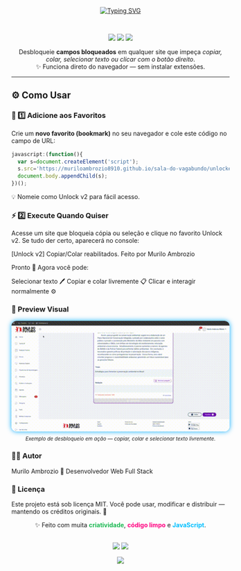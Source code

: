 <!-- ======================================== -->
<!-- 🔥 UNLOCK V2 - README by Murilo Ambrozio -->
<!-- ======================================== -->

<div align="center">

<a href="https://git.io/typing-svg"><img src="https://readme-typing-svg.demolab.com?font=Fira+Code&pause=1000&width=435&lines=Unlocker+V2;S%C3%B3+Executar%2C+Copiar+e+Colar!;Feito+com+%F0%9F%92%99+por+Murilo+Ambrozio" alt="Typing SVG" /></a>

<br>

<p align="center">
  <img src="https://img.shields.io/badge/Versão-2.0-blue?style=for-the-badge">
  <img src="https://img.shields.io/badge/Autor-Murilo%20Ambrozio-success?style=for-the-badge">
  <img src="https://img.shields.io/badge/Licença-MIT-orange?style=for-the-badge">
</p>

<p>
  Desbloqueie <strong>campos bloqueados</strong> em qualquer site que impeça <em>copiar, colar, selecionar texto ou clicar com o botão direito</em>.<br>
  ✨ Funciona direto do navegador — sem instalar extensões.
</p>

---

</div>

## ⚙️ Como Usar

### 🩵 1️⃣ Adicione aos Favoritos

Crie um **novo favorito (bookmark)** no seu navegador e cole este código no campo de URL:

```js
javascript:(function(){
  var s=document.createElement('script');
  s.src='https://muriloambrozio8910.github.io/sala-do-vagabundo/unlocker-v2.js';
  document.body.appendChild(s);
})();
```

💡 Nomeie como Unlock v2 para fácil acesso.

### ⚡ 2️⃣ Execute Quando Quiser

Acesse um site que bloqueia cópia ou seleção e clique no favorito Unlock v2.
Se tudo der certo, aparecerá no console:

[Unlock v2] Copiar/Colar reabilitados. Feito por Murilo Ambrozio

Pronto 🎯 Agora você pode:

Selecionar texto 🖊️
Copiar e colar livremente 📋
Clicar e interagir normalmente ⚙️

### 🧠 Preview Visual
<div align="center"> <img src="https://raw.githubusercontent.com/MuriloAmbrozio8910/sala-do-vagabundo/refs/heads/main/assets/demo.gif" alt="Unlock v2 Preview" width="600" style="border-radius:12px; box-shadow:0 0 12px #00aaff;"> <br> <sub><i>Exemplo de desbloqueio em ação — copiar, colar e selecionar texto livremente.</i></sub> </div>

### 🧑‍💻 Autor

Murilo Ambrozio
💼 Desenvolvedor Web Full Stack

### 🪪 Licença

Este projeto está sob licença MIT.
Você pode usar, modificar e distribuir — mantendo os créditos originais. 🙌

<div align="center">

✨ Feito com muita <strong style="color:#1DB954;">criatividade</strong>, <strong style="color:#ff0080;">código limpo</strong> e <strong style="color:#00BFFF;">JavaScript</strong>.
<br><br>

<img src="https://img.shields.io/badge/Powered%20by-JavaScript-yellow?style=for-the-badge&logo=javascript"> <img src="https://img.shields.io/badge/Deployed%20on-GitHub%20Pages-181717?style=for-the-badge&logo=github"> </div>

<div align="center"> <img src="https://capsule-render.vercel.app/api?type=waving&color=0:00BFFF,100:1E90FF&height=100&section=footer"/> </div>
